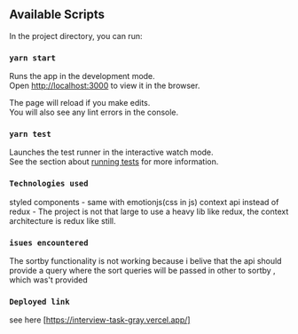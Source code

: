## Available Scripts

In the project directory, you can run:

### `yarn start`

Runs the app in the development mode.\
Open [http://localhost:3000](http://localhost:3000) to view it in the browser.

The page will reload if you make edits.\
You will also see any lint errors in the console.

### `yarn test`

Launches the test runner in the interactive watch mode.\
See the section about [running tests](https://facebook.github.io/create-react-app/docs/running-tests) for more information.

### `Technologies used `

styled components - same with emotionjs(css in js)
context api instead of redux - The project is not that large to use a heavy lib like redux, the context architecture is redux like still.

### `isues encountered`

The sortby functionality is not working because i belive that the api should provide a query where the sort queries will be passed in other to sortby , which was't provided

### `Deployed link`
see here [https://interview-task-gray.vercel.app/]
